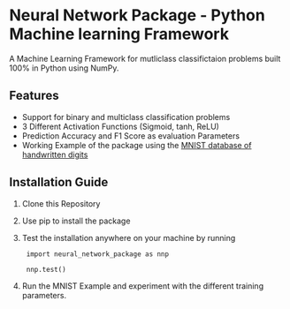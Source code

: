 # Neural Network Package - Python Machine learning Framework
A Machine Learning Framework for mutliclass classifictaion problems built 100% in Python using NumPy.


## Features
- Support for binary and multiclass classification problems
- 3 Different Activation Functions (Sigmoid, tanh, ReLU)
- Prediction Accuracy and F1 Score as evaluation Parameters
- Working Example of the package using the [MNIST database of handwritten digits](http://yann.lecun.com/exdb/mnist/)

## Installation Guide
1. Clone this Repository
2. Use pip to install the package
3. Test the installation anywhere on your machine by running

   ` import neural_network_package as nnp`

   ` nnp.test()`

4. Run the MNIST Example and experiment with the different training parameters.


